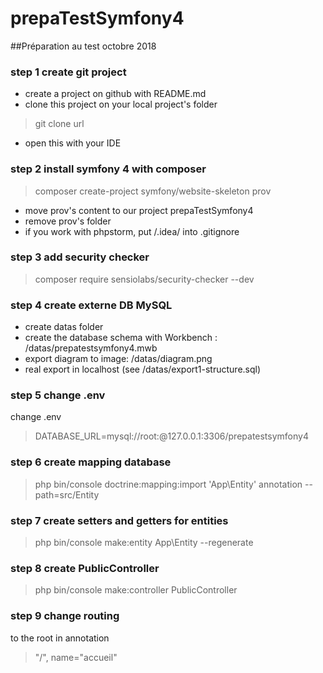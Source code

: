 # prepaTestSymfony4
##Préparation au test octobre 2018
### step 1 create git project
- create a project on github with README.md
- clone this project on your local project's folder
> git clone url
- open this with your IDE
### step 2 install symfony 4 with composer
> composer create-project symfony/website-skeleton prov 
- move prov's content to our project prepaTestSymfony4
- remove prov's folder
- if you work with phpstorm, put /.idea/ into .gitignore
### step 3 add security checker
> composer require sensiolabs/security-checker --dev
### step 4 create externe DB MySQL
- create datas folder
- create the database schema with Workbench : /datas/prepatestsymfony4.mwb
- export diagram to image: /datas/diagram.png
- real export in localhost (see /datas/export1-structure.sql)
### step 5 change .env
change .env
> DATABASE_URL=mysql://root:@127.0.0.1:3306/prepatestsymfony4
### step 6 create mapping database
> php bin/console doctrine:mapping:import 'App\Entity' annotation --path=src/Entity 
### step 7 create setters and getters for entities
> php bin/console make:entity App\Entity --regenerate
### step 8 create PublicController
> php bin/console make:controller PublicController
### step 9 change routing
to the root in annotation
> "/", name="accueil"